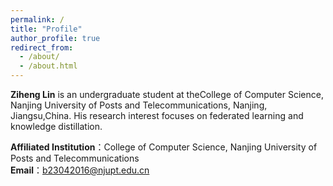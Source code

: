 ```yaml
---
permalink: /
title: "Profile"
author_profile: true
redirect_from: 
  - /about/
  - /about.html
---
```


**Ziheng Lin** is an undergraduate student at theCollege of Computer Science, Nanjing University of Posts and Telecommunications, Nanjing, Jiangsu,China. His research interest focuses on federated learning and knowledge distillation.

**Affiliated Institution**：College of Computer Science, Nanjing University of Posts and Telecommunications  
**Email**：b23042016@njupt.edu.cn
